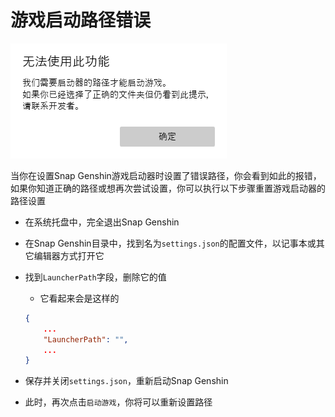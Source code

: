 # 游戏启动路径错误

![launcher-path-error](img\launcher-path-error.png)

当你在设置Snap Genshin游戏启动器时设置了错误路径，你会看到如此的报错，如果你知道正确的路径或想再次尝试设置，你可以执行以下步骤重置游戏启动器的路径设置

- 在系统托盘中，完全退出Snap Genshin

- 在Snap Genshin目录中，找到名为`settings.json`的配置文件，以记事本或其它编辑器方式打开它

- 找到`LauncherPath`字段，删除它的值

  - 它看起来会是这样的

  ```json
  {
      ...
      "LauncherPath": "",
      ...
  }
  ```

- 保存并关闭`settings.json`，重新启动Snap Genshin

- 此时，再次点击`启动游戏`，你将可以重新设置路径
